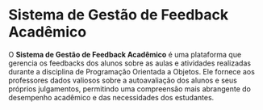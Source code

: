 # Sistema de Gestão de Feedback Acadêmico

O **Sistema de Gestão de Feedback Acadêmico** é uma plataforma que gerencia os feedbacks dos alunos sobre as aulas e atividades realizadas durante a disciplina de Programação Orientada a Objetos. Ele fornece aos professores dados valiosos sobre a autoavaliação dos alunos e seus próprios julgamentos, permitindo uma compreensão mais abrangente do desempenho acadêmico e das necessidades dos estudantes.
